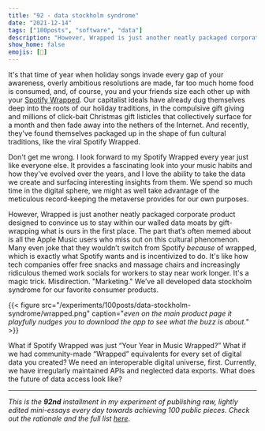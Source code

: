 ```yaml
---
title: "92 - data stockholm syndrome"
date: "2021-12-14"
tags: ["100posts", "software", "data"]
description: "However, Wrapped is just another neatly packaged corporate product designed to convince us to stay within our walled data moats by gift-wrapping what is ours in the first place."
show_home: false
emojis: [🎵]
---
```


It's that time of year when holiday songs invade every gap of your awareness, overly ambitious resolutions are made, far too much home food is consumed, and, of course, you and your friends size each other up with your [Spotify Wrapped](https://www.spotify.com/us/wrapped/). Our capitalist ideals have already dug themselves deep into the roots of our holiday traditions, in the compulsive gift giving and millions of click-bait Christmas gift listicles that collectively surface for a month and then fade away into the nethers of the Internet. And recently, they've found themselves packaged up in the shape of fun cultural traditions, like the viral Spotify Wrapped. 

Don't get me wrong. I look forward to my Spotify Wrapped every year just like everyone else. It provides a fascinating look into your music habits and how they've evolved over the years, and I love the ability to take the data we create and surfacing interesting insights from them. We spend so much time in the digital sphere, we might as well take advantage of the meticulous record-keeping the metaverse provides for our own purposes. 

However, Wrapped is just another neatly packaged corporate product designed to convince us to stay within our walled data moats by gift-wrapping what is ours in the first place. The part that’s often memed about is all the Apple Music users who miss out on this cultural phenomenon. Many even joke that they wouldn’t switch from Spotify *because* of wrapped, which is exactly what Spotify wants and is incentivized to do. It's like how tech companies offer free snacks and massage chairs and increasingly ridiculous themed work socials for workers to stay near work longer. It's a magic trick. Misdirection. "Marketing." We’ve all developed data stockholm syndrome for our favorite consumer products.

{{< figure src="/experiments/100posts/data-stockholm-syndrome/wrapped.png" caption="*even on the main product page it playfully nudges you to download the app to see what the buzz is about.*" >}}

What if Spotify Wrapped was just “Your Year in Music Wrapped?” What if we had community-made “Wrapped” equivalents for every set of digital data you created? We need an interoperable digital universe, first. Currently, we have irregularly maintained APIs and neglected data exports. What does the future of data access look like?

---
*This is the **92nd** installment in my experiment of publishing raw, lightly edited mini-essays every day towards achieving 100 public pieces. Check out the rationale and the full list [here](/experiments/100posts/)*.
